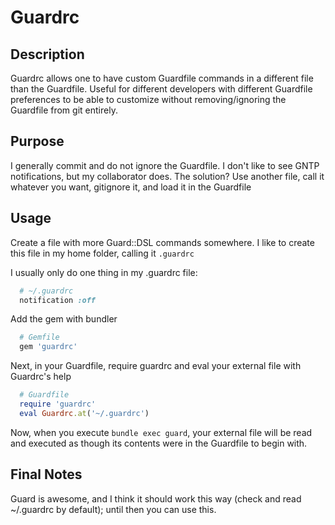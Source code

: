 # Guardrc

## Description
Guardrc allows one to have custom Guardfile commands in a different file than the Guardfile. Useful for different developers with different Guardfile preferences to be able to customize without removing/ignoring the Guardfile from git entirely.

## Purpose
I generally commit and do not ignore the Guardfile.
I don't like to see GNTP notifications, but my collaborator does.
The solution? Use another file, call it whatever you want, gitignore it, and load it in the Guardfile

## Usage
Create a file with more Guard::DSL commands somewhere.
I like to create this file in my home folder, calling it `.guardrc`

I usually only do one thing in my .guardrc file:
```ruby
  # ~/.guardrc
  notification :off
```

Add the gem with bundler
```ruby
  # Gemfile
  gem 'guardrc'
```

Next, in your Guardfile, require guardrc and eval your external file with Guardrc's help
```ruby
  # Guardfile
  require 'guardrc'
  eval Guardrc.at('~/.guardrc')
```

Now, when you execute `bundle exec guard`, your external file will be read and executed as though its contents were in the Guardfile to begin with.

## Final Notes
Guard is awesome, and I think it should work this way (check and read ~/.guardrc by default); until then you can use this.
